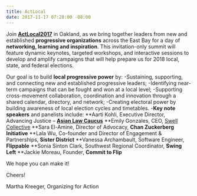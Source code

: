 ```yaml
---
title: ActLocal
date: 2017-11-17 07:28:00 -08:00
---
```


Join [**ActLocal2017**](http://www.actlocal2017.org/) in Oakland, as we bring together leaders from new and established **progressive organizations** across the East Bay for a day of **networking, learning and inspiration**. This invitation-only summit will feature dynamic keynotes, targeted workshops, and interactive sessions to develop and amplify campaigns that will help prepare us for 2018 local, state, and federal elections.

Our goal is to build **local progressive power** by:
-Sustaining, supporting, and connecting new and established progressive leaders;
-Identifying near-term campaigns that can be fought and won at a local level;
-Supporting cross-movement collaboration, coordination and innovation through a shared calendar, directory, and network;
-Creating electoral power by building awareness of local election cycles and timetables.
-**Key note speakers** and panelists include:
**Aarti Kohli, Executive Director, Advancing Justice – [**Asian Law Caucus**](http://www.advancingjustice-alc.org/)
**Emily Gonzales, CEO, [Swell Collective](https://www.swellcollective.org/)
**Sara El-Amine, Director of Advocacy, **Chan Zuckerberg Initiative**
**Lala Wu, Co-founder and Director of Engagement & Partnerships, **Sister District**
**Vanessa Archambault, Software Engineer, **Flippable**
**Sonia Sinton Clark, Southwest Regional Coordinator, **Swing Left**
**Jackie Moreau, Founder, **Commit to Flip**

 

We hope you can make it!

Cheers!

Martha Kreeger, Organizing for Action 